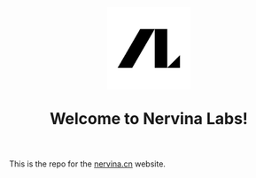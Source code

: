 <h1 align="center" style="margin-top: 1em; margin-bottom: 2em;">
  <p><a href="https://www.nervina.io"><img alt="nervina labs logo" src="./nervina_labs.png" alt="nervina.io" width="150"></a></p>
  <p>Welcome to Nervina Labs!</p>
</h1>

This is the repo for the [nervina.cn](https://www.nervina.cn) website.
